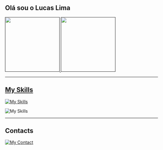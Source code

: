## Olá sou o Lucas Lima

<div>
  <a href=""/>

  <img height="180em" src="https://github-readme-stats.vercel.app/api?username=lucaslima2018&show_icons=true&theme=dracula"/>
  <img height="180em" src="https://github-readme-stats.vercel.app/api/top-langs/?username=lucaslima2018&layout=compact&size_weight=0.5&count_weight=0.5&theme=dracula"/>
</div>
<hr/>

<div>
  <h2>My Skills</h2>

  [![My Skills](https://skillicons.dev/icons?i=java,html,css,js,react,ts,nodejs,materialui,firebase)](https://skillicons.dev)

  ![My Skills](https://img.shields.io/badge/-4285F4?logo=googleappsscript&logoColor=white&style=for-the-badge)
  
</div>

<hr/>

<div>
  <h2>Contacts</h2>

  <a target="_blank"> [![My Contact](https://skillicons.dev/icons?i=linkedin)](https://www.linkedin.com/in/lucas-lima-791442196) </a>
  
</div>
